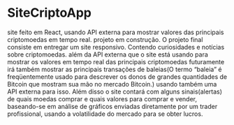 # SiteCriptoApp

site feito em React, usando API  externa para mostrar valores das principais criptomoedas em tempo real.
projeto em construção. 
O projeto final consiste em entregar um site responsivo. Contendo curiosidades e notícias sobre criptomoedas.
além da API externa que o site está usando para mostrar os valores em tempo real das principais criptomoedas
futuramente irá também mostrar as principais transações de baleias(O termo “baleia” é freqüentemente usado para 
descrever os donos de grandes quantidades de Bitcoin que mostram sua mão no mercado Bitcoin.) usando também uma 
API externa para isso. Além disso o site contará com alguns sinais(alertas) de quais moedas comprar e quais valores 
para comprar e vender, baseando-se em análise de gráficos enviadas diretamente por um 
trader profissional, usando a volatilidade do mercado para se obter lucros.

